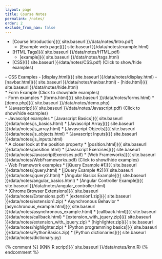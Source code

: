 ```yaml
---
layout: page
title: Course Notes 
permalink: /notes/
order: 2
exclude_from_nav: false
---
```


* [Course Introduction]({{ site.baseurl }}/data/notes/Intro.pdf)
    * [Example web page]({{ site.baseurl }}/data/notes/example.html)
* [HTML Tags]({{ site.baseurl }}/data/notes/HTML.pdf) 
    * [example]({{ site.baseurl }}/data/notes/tags.html)
* [CSS]({{ site.baseurl }}/data/notes/CSS.pdf) <a data-toggle="collapse" data-target="#css">(Click to show/hide examples)</a>
<div markdown="1" id = "css" class = "collapse" style = "margin:0px"> 
 - CSS Examples
    - [display.html]({{ site.baseurl }}/data/notes/display.html)
    - [navbar.html]({{ site.baseurl }}/data/notes/navbar.html)
    - [hide.html]({{ site.baseurl }}/data/notes/hide.html)
</div>
* Form Example <a data-toggle="collapse" data-target="#forms">(Click to show/hide examples)</a>
<div markdown="1" id = "forms" class = "collapse" style = "margin:0px">
- Form examples
    * [forms.html]({{ site.baseurl }}/data/notes/forms.html)
    * [demo.php]({{ site.baseurl }}/data/notes/demo.php)
</div>
* [Javascript]({{ site.baseurl }}/data/notes/Javascript.pdf) 
<a data-toggle="collapse" data-target="#js">(Click to show/hide examples)</a>
<div markdown="1" id = "js" class = "collapse" style = "margin:0px">
- Javascript examples
    * [Javascript Basics]({{ site.baseurl }}/data/notes/js_basics.html)
    * [Javascript Array]({{ site.baseurl }}/data/notes/js_array.html)
    * [Javascript Objects]({{ site.baseurl }}/data/notes/js_objects.html)
    * [Javascript Inputs]({{ site.baseurl }}/data/notes/js_inputs.html)
</div>
* A closer look at the position property 
    * [position.html]({{ site.baseurl }}/data/notes/position.html)
* [Javascript Exercises]({{ site.baseurl }}/data/notes/JavascriptExercises.pdf) 
* [Web Frameworks]({{ site.baseurl }}/data/notes/WebFrameworks.pdf) 
<a data-toggle="collapse" data-target="#frameworks">(Click to show/hide examples)</a>
<div markdown="1" id = "frameworks" class = "collapse" style = "margin:0px">
- Web Framework examples
    * [jQuery Example #1]({{ site.baseurl }}/data/notes/jquery.html)
    * [jQuery Example #2]({{ site.baseurl }}/data/notes/jquery2.html)
    * [Angular Basics Example]({{ site.baseurl }}/data/notes/angular_basics.html)
    * [Angular Controller Example]({{ site.baseurl }}/data/notes/angular_controller.html)
</div>
* [Chrome Browser Extensions]({{ site.baseurl }}/data/notes/Extensions.pdf) 
    * [extension1.zip]({{ site.baseurl }}/data/notes/extension1.zip)
    * Asynchronous Behavior
        * [asynchronous_example.html]({{ site.baseurl }}/data/notes/asynchronous_example.html)
        * [callback.html]({{ site.baseurl }}/data/notes/callback.html)
    * [extension_with_jquery.zip]({{ site.baseurl }}/data/notes/extension_with_jquery.zip)
    * [highlighter.zip]({{ site.baseurl }}/data/notes/highlighter.zip)
* [Python programming basics]({{ site.baseurl }}/data/notes/PythonBasics.zip) 
    * [Python dictionaries]({{ site.baseurl }}/data/notes/dictionary.py) 


{% comment %}
  [KNN R script]({{ site.baseurl }}/data/notes/knn.R)
{% endcomment %}
